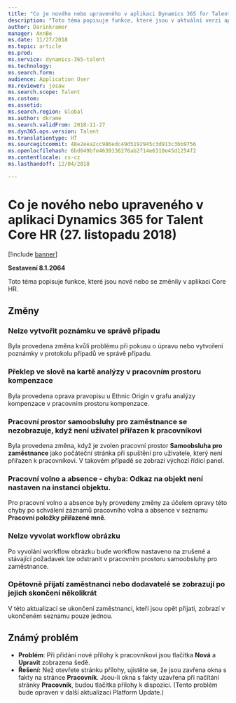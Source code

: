```yaml
---
title: "Co je nového nebo upraveného v aplikaci Dynamics 365 for Talent Core HR (27. listopadu 2018)"
description: "Toto téma popisuje funkce, které jsou v aktuální verzi aplikace Microsoft Dynamics 365 for Talent Core HR."
author: Darinkramer
manager: AnnBe
ms.date: 11/27/2018
ms.topic: article
ms.prod: 
ms.service: dynamics-365-talent
ms.technology: 
ms.search.form: 
audience: Application User
ms.reviewer: josaw
ms.search.scope: Talent
ms.custom: 
ms.assetid: 
ms.search.region: Global
ms.author: dkrame
ms.search.validFrom: 2018-11-27
ms.dyn365.ops.version: Talent
ms.translationtype: HT
ms.sourcegitcommit: 48e2eea2cc986edc49d5192945c3d913c3bb9756
ms.openlocfilehash: 6bd049bfe4639136276ab2f14e6310e45d1254f2
ms.contentlocale: cs-cz
ms.lasthandoff: 12/04/2018

---
```

# <a name="whats-new-or-changed-in-dynamics-365-for-talent-core-hr-november-27-2018"></a>Co je nového nebo upraveného v aplikaci Dynamics 365 for Talent Core HR (27. listopadu 2018)

[!include [banner](includes/banner.md)]

**Sestavení 8.1.2064**

Toto téma popisuje funkce, které jsou nové nebo se změnily v aplikaci Core HR.


## <a name="changes"></a>Změny

### <a name="unable-to-create-a-note-in-case-management"></a>Nelze vytvořit poznámku ve správě případu

Byla provedena změna kvůli problému při pokusu o úpravu nebo vytvoření poznámky v protokolu případů ve správě případu.

### <a name="misspelled-word-on-the-analytics-tab-in-the-compensation-workspace"></a>Překlep ve slově na kartě analýzy v pracovním prostoru kompenzace 

Byla provedena oprava pravopisu u Ethnic Origin v grafu analýzy kompenzace v pracovním prostoru kompenzace.

### <a name="employee-self-service-workspace-not-displaying-when-a-user-isnt-assigned-to-a-worker"></a>Pracovní prostor samoobsluhy pro zaměstnance se nezobrazuje, když není uživatel přiřazen k pracovníkovi 

Byla provedena změna, když je zvolen pracovní prostor **Samoobsluha pro zaměstnance** jako počáteční stránka při spuštění pro uživatele, který není přiřazen k pracovníkovi. V takovém případě se zobrazí výchozí řídicí panel.

### <a name="leave-and-absence-error-object-reference-not-set-to-an-instance-of-an-object"></a>Pracovní volno a absence - chyba: Odkaz na objekt není nastaven na instanci objektu.

Pro pracovní volno a absence byly provedeny změny za účelem opravy této chyby po schválení záznamů pracovního volna a absence v seznamu **Pracovní položky přiřazené mně**.

### <a name="unable-to-recall-an-image-workflow"></a>Nelze vyvolat workflow obrázku

Po vyvolání workflow obrázku bude workflow nastaveno na zrušené a stávající požadavek lze odstranit v pracovním prostoru samoobsluhy pro zaměstnance.

### <a name="rehired-employees-or-contractors-show-up-multiple-times-after-termination"></a>Opětovně přijatí zaměstnanci nebo dodavatelé se zobrazují po jejich skončení několikrát 

V této aktualizaci se ukončení zaměstnanci, kteří jsou opět přijati, zobrazí v ukončeném seznamu pouze jednou. 

## <a name="known-issue"></a>Známý problém

- **Problém**: Při přidání nové přílohy k pracovníkovi jsou tlačítka **Nová** a **Upravit** zobrazena šedě. 
- **Řešení:** Než otevřete stránku přílohy, ujistěte se, že jsou zavřena okna s fakty na stránce **Pracovník**. Jsou-li okna s fakty uzavřena při načítání stránky **Pracovník**, budou tlačítka přílohy k dispozici. (Tento problém bude opraven v další aktualizaci Platform Update.)

